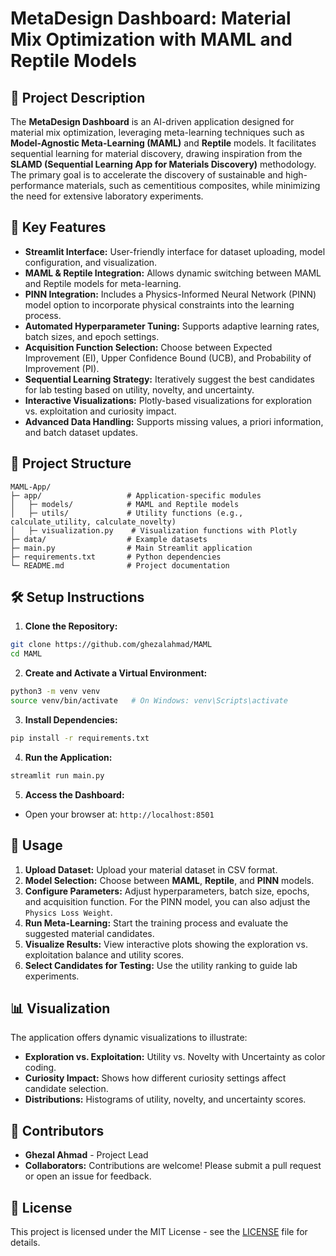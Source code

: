 # MetaDesign Dashboard: Material Mix Optimization with MAML and Reptile Models

## 🚀 Project Description
The **MetaDesign Dashboard** is an AI-driven application designed for material mix optimization, leveraging meta-learning techniques such as **Model-Agnostic Meta-Learning (MAML)** and **Reptile** models. It facilitates sequential learning for material discovery, drawing inspiration from the **SLAMD (Sequential Learning App for Materials Discovery)** methodology. The primary goal is to accelerate the discovery of sustainable and high-performance materials, such as cementitious composites, while minimizing the need for extensive laboratory experiments.

## 🎯 Key Features
- **Streamlit Interface:** User-friendly interface for dataset uploading, model configuration, and visualization.
- **MAML & Reptile Integration:** Allows dynamic switching between MAML and Reptile models for meta-learning.
- **PINN Integration:** Includes a Physics-Informed Neural Network (PINN) model option to incorporate physical constraints into the learning process.
- **Automated Hyperparameter Tuning:** Supports adaptive learning rates, batch sizes, and epoch settings.
- **Acquisition Function Selection:** Choose between Expected Improvement (EI), Upper Confidence Bound (UCB), and Probability of Improvement (PI).
- **Sequential Learning Strategy:** Iteratively suggest the best candidates for lab testing based on utility, novelty, and uncertainty.
- **Interactive Visualizations:** Plotly-based visualizations for exploration vs. exploitation and curiosity impact.
- **Advanced Data Handling:** Supports missing values, a priori information, and batch dataset updates.

## 📂 Project Structure
```
MAML-App/
├─ app/                   # Application-specific modules
│   ├─ models/            # MAML and Reptile models
│   ├─ utils/             # Utility functions (e.g., calculate_utility, calculate_novelty)
│   ├─ visualization.py    # Visualization functions with Plotly
├─ data/                  # Example datasets
├─ main.py                # Main Streamlit application
├─ requirements.txt       # Python dependencies
└─ README.md              # Project documentation
```

## 🛠️ Setup Instructions
1. **Clone the Repository:**
```bash
git clone https://github.com/ghezalahmad/MAML
cd MAML
```

2. **Create and Activate a Virtual Environment:**
```bash
python3 -m venv venv
source venv/bin/activate   # On Windows: venv\Scripts\activate
```

3. **Install Dependencies:**
```bash
pip install -r requirements.txt
```

4. **Run the Application:**
```bash
streamlit run main.py
```

5. **Access the Dashboard:**
- Open your browser at: `http://localhost:8501`

## 🧠 Usage
1. **Upload Dataset:** Upload your material dataset in CSV format.
2. **Model Selection:** Choose between **MAML**, **Reptile**, and **PINN** models.
3. **Configure Parameters:** Adjust hyperparameters, batch size, epochs, and acquisition function. For the PINN model, you can also adjust the `Physics Loss Weight`.
4. **Run Meta-Learning:** Start the training process and evaluate the suggested material candidates.
5. **Visualize Results:** View interactive plots showing the exploration vs. exploitation balance and utility scores.
6. **Select Candidates for Testing:** Use the utility ranking to guide lab experiments.

## 📊 Visualization
The application offers dynamic visualizations to illustrate:
- **Exploration vs. Exploitation:** Utility vs. Novelty with Uncertainty as color coding.
- **Curiosity Impact:** Shows how different curiosity settings affect candidate selection.
- **Distributions:** Histograms of utility, novelty, and uncertainty scores.

## 👥 Contributors
- **Ghezal Ahmad** - Project Lead
- **Collaborators:** Contributions are welcome! Please submit a pull request or open an issue for feedback.

## 📄 License
This project is licensed under the MIT License - see the [LICENSE](LICENSE) file for details.



